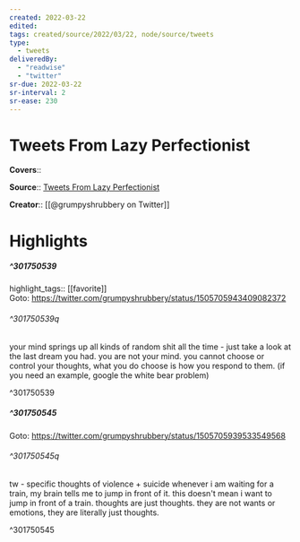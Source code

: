 ```yaml
---
created: 2022-03-22
edited:
tags: created/source/2022/03/22, node/source/tweets
type: 
  - tweets
deliveredBy: 
  - "readwise"
  - "twitter"
sr-due: 2022-03-22
sr-interval: 2
sr-ease: 230
---
```

# Tweets From Lazy Perfectionist

**Covers**:: 

**Source**:: [Tweets From Lazy Perfectionist](https://twitter.com/grumpyshrubbery)

**Creator**:: [[@grumpyshrubbery on Twitter]]

# Highlights
##### ^301750539

highlight_tags:: [[favorite]]   
Goto: https://twitter.com/grumpyshrubbery/status/1505705943409082372  

###### ^301750539q

your mind springs up all kinds of random shit all the time - just take a look at the last dream you had.
you are not your mind. you cannot choose or control your thoughts, what you do choose is how you respond to them. (if you need an example, google the white bear problem) 

^301750539

##### ^301750545


Goto: https://twitter.com/grumpyshrubbery/status/1505705939533549568  

###### ^301750545q

tw - specific thoughts of violence + suicide
whenever i am waiting for a train, my brain tells me to jump in front of it.
this doesn't mean i want to jump in front of a train.
thoughts are just thoughts. they are not wants or emotions, they are literally just thoughts. 

^301750545

